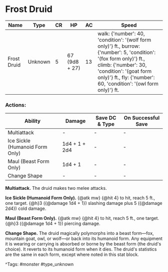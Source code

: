 # Frost Druid

| Name | Type | CR | HP | AC | Speed |
|------|------|----|----|----|-------|
| Frost Druid | Unknown | 5 | 67 (9d8 + 27) | 13 | walk: {'number': 40, 'condition': '(wolf form only)'} ft., burrow: {'number': 5, 'condition': '(fox form only)'} ft., climb: {'number': 30, 'condition': '(goat form only)'} ft., fly: {'number': 60, 'condition': '(owl form only)'} ft. |

### Actions:

| Ability | Damage | Save DC & Type | On Successful Save |
|---------|--------|----------------|--------------------|
| Multiattack | - | - | - |
| Ice Sickle (Humanoid Form Only) | 1d4 + 1 + 2d4 | - | - |
| Maul (Beast Form Only) | 1d4 + 1 | - | - |
| Change Shape | - | - | - |


**Multiattack.** The druid makes two melee attacks.

**Ice Sickle (Humanoid Form Only).** {@atk mw} {@hit 4} to hit, reach 5 ft., one target. {@h}3 ({@damage 1d4 + 1}) slashing damage plus 5 ({@damage 2d4}) cold damage.

**Maul (Beast Form Only).** {@atk mw} {@hit 4} to hit, reach 5 ft., one target. {@h}3 ({@damage 1d4 + 1}) piercing damage.

**Change Shape.** The druid magically polymorphs into a beast form—fox, mountain goat, owl, or wolf—or back into its humanoid form. Any equipment it is wearing or carrying is absorbed or borne by the beast form (the druid's choice). It reverts to its humanoid form when it dies. The druid's statistics are the same in each form, except where noted in this stat block.

^Tags: #monster #type_unknown